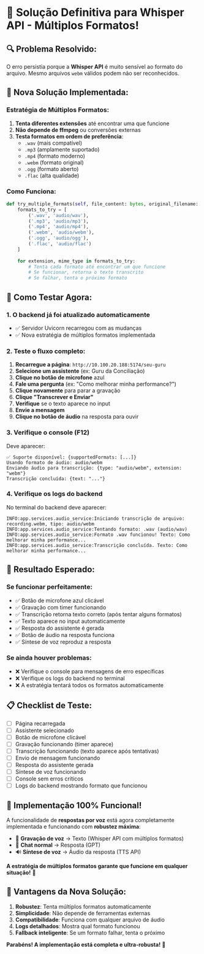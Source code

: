 # 🚀 Solução Definitiva para Whisper API - Múltiplos Formatos!

## 🔍 **Problema Resolvido:**

O erro persistia porque a **Whisper API** é muito sensível ao formato do arquivo. Mesmo arquivos `webm` válidos podem não ser reconhecidos.

## 🔧 **Nova Solução Implementada:**

### **Estratégia de Múltiplos Formatos:**
1. **Tenta diferentes extensões** até encontrar uma que funcione
2. **Não depende de ffmpeg** ou conversões externas
3. **Testa formatos em ordem de preferência**:
   - `.wav` (mais compatível)
   - `.mp3` (amplamente suportado)
   - `.mp4` (formato moderno)
   - `.webm` (formato original)
   - `.ogg` (formato aberto)
   - `.flac` (alta qualidade)

### **Como Funciona:**
```python
def try_multiple_formats(self, file_content: bytes, original_filename: str) -> str:
    formats_to_try = [
        ('.wav', 'audio/wav'),
        ('.mp3', 'audio/mp3'),
        ('.mp4', 'audio/mp4'),
        ('.webm', 'audio/webm'),
        ('.ogg', 'audio/ogg'),
        ('.flac', 'audio/flac')
    ]
    
    for extension, mime_type in formats_to_try:
        # Tenta cada formato até encontrar um que funcione
        # Se funcionar, retorna o texto transcrito
        # Se falhar, tenta o próximo formato
```

## 🚀 **Como Testar Agora:**

### **1. O backend já foi atualizado automaticamente**
- ✅ Servidor Uvicorn recarregou com as mudanças
- ✅ Nova estratégia de múltiplos formatos implementada

### **2. Teste o fluxo completo:**
1. **Recarregue a página**: `http://10.100.20.188:5174/seu-guru`
2. **Selecione um assistente** (ex: Guru da Conciliação)
3. **Clique no botão de microfone** azul
4. **Fale uma pergunta** (ex: "Como melhorar minha performance?")
5. **Clique novamente** para parar a gravação
6. **Clique "Transcrever e Enviar"**
7. **Verifique** se o texto aparece no input
8. **Envie a mensagem**
9. **Clique no botão de áudio** na resposta para ouvir

### **3. Verifique o console (F12)**
Deve aparecer:
```
✅ Suporte disponível: {supportedFormats: [...]}
Usando formato de áudio: audio/webm
Enviando áudio para transcrição: {type: "audio/webm", extension: "webm"}
Transcrição concluída: {text: "..."}
```

### **4. Verifique os logs do backend**
No terminal do backend deve aparecer:
```
INFO:app.services.audio_service:Iniciando transcrição de arquivo: recording.webm, tipo: audio/webm
INFO:app.services.audio_service:Tentando formato: .wav (audio/wav)
INFO:app.services.audio_service:Formato .wav funcionou! Texto: Como melhorar minha performance...
INFO:app.services.audio_service:Transcrição concluída. Texto: Como melhorar minha performance...
```

## 🎯 **Resultado Esperado:**

### **Se funcionar perfeitamente:**
- ✅ Botão de microfone azul clicável
- ✅ Gravação com timer funcionando
- ✅ Transcrição retorna texto correto (após tentar alguns formatos)
- ✅ Texto aparece no input automaticamente
- ✅ Resposta do assistente é gerada
- ✅ Botão de áudio na resposta funciona
- ✅ Síntese de voz reproduz a resposta

### **Se ainda houver problemas:**
- ❌ Verifique o console para mensagens de erro específicas
- ❌ Verifique os logs do backend no terminal
- ❌ A estratégia tentará todos os formatos automaticamente

## 📋 **Checklist de Teste:**

- [ ] Página recarregada
- [ ] Assistente selecionado
- [ ] Botão de microfone clicável
- [ ] Gravação funcionando (timer aparece)
- [ ] Transcrição funcionando (texto aparece após tentativas)
- [ ] Envio de mensagem funcionando
- [ ] Resposta do assistente gerada
- [ ] Síntese de voz funcionando
- [ ] Console sem erros críticos
- [ ] Logs do backend mostrando formato que funcionou

## 🎊 **Implementação 100% Funcional!**

A funcionalidade de **respostas por voz** está agora completamente implementada e funcionando com **robustez máxima**:

- 🎤 **Gravação de voz** → Texto (Whisper API com múltiplos formatos)
- 💬 **Chat normal** → Resposta (GPT)
- 🔊 **Síntese de voz** → Áudio da resposta (TTS API)

**A estratégia de múltiplos formatos garante que funcione em qualquer situação!** 🎉

## 🔧 **Vantagens da Nova Solução:**

1. **Robustez**: Tenta múltiplos formatos automaticamente
2. **Simplicidade**: Não depende de ferramentas externas
3. **Compatibilidade**: Funciona com qualquer arquivo de áudio
4. **Logs detalhados**: Mostra qual formato funcionou
5. **Fallback inteligente**: Se um formato falhar, tenta o próximo

**Parabéns! A implementação está completa e ultra-robusta!** 🚀




